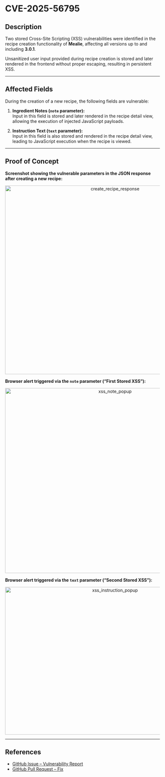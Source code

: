 # CVE-2025-56795

## Description  
Two stored Cross-Site Scripting (XSS) vulnerabilities were identified in the recipe creation functionality of **Mealie**, affecting all versions up to and including **3.0.1**.  

Unsanitized user input provided during recipe creation is stored and later rendered in the frontend without proper escaping, resulting in persistent XSS.

---

## Affected Fields  
During the creation of a new recipe, the following fields are vulnerable:  

1. **Ingredient Notes (`note` parameter):**  
   Input in this field is stored and later rendered in the recipe detail view, allowing the execution of injected JavaScript payloads.  

2. **Instruction Text (`text` parameter):**  
   Input in this field is also stored and rendered in the recipe detail view, leading to JavaScript execution when the recipe is viewed.  

---

## Proof of Concept  

**Screenshot showing the vulnerable parameters in the JSON response after creating a new recipe:**

<div align="center">
  <img width="700" height="612" alt="create_recipe_response" src="https://github.com/user-attachments/assets/226b2c88-7d03-4f91-8840-1ac4554f2f82" />
</div>

**Browser alert triggered via the `note` parameter (“First Stored XSS”):**

<div align="center">
  <img width="700" height="600" alt="xss_note_popup" src="https://github.com/user-attachments/assets/33abaa1c-7ba3-464d-88a6-a25f961c4a98" />
</div>

**Browser alert triggered via the `text` parameter (“Second Stored XSS”):**

<div align="center">
  <img width="700" height="479" alt="xss_instruction_popup" src="https://github.com/user-attachments/assets/071bf3ed-daa9-40d1-a953-cf7d65a1dec8" />
</div>

---

## References  
- [GitHub Issue – Vulnerability Report](https://github.com/mealie-recipes/mealie/issues/5677)  
- [GitHub Pull Request – Fix](https://github.com/mealie-recipes/mealie/pull/5754)
